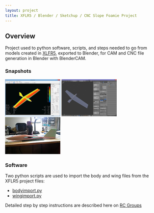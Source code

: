 ```yaml
---
layout: project
title: XFLR5 / Blender / Sketchup / CNC Slope Foamie Project
---
```


## Overview

Project used to python software, scripts, and steps needed to go from models created in [XLFR5](http://www.xflr5.com/), exported to Blender,
for CAM and CNC file generation in Blender with BlenderCAM.

### Snapshots
<img src="./img/xflr5-plane.png?raw=true" width="180" height="120">
<img src="./img/thumb-blender-plane.png?raw=true" width="180" height="120">
<img src="./img/foam-plane.jpg?raw=true" width="180" height="120">

### Software
Two python scripts are used to import the body and wing files from the XFLR5 project files:
- [bodyimport.py](./src/bodyimport.py)
- [wingimport.py](./src/wingimport.py)

Detailed step by step instructions are described here on [RC Groups](https://www.rcgroups.com/forums/showthread.php?2295417-xflr5-Blender-Sketchup-CNC-Slope-Foamie-Project)

